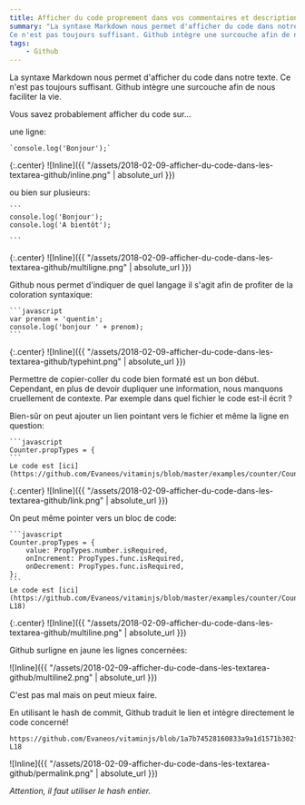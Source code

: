 ```yaml
---
title: Afficher du code proprement dans vos commentaires et descriptions sur Github
summary: "La syntaxe Markdown nous permet d'afficher du code dans notre texte.
Ce n'est pas toujours suffisant. Github intègre une surcouche afin de nous faciliter la vie."
tags:
    - Github
---
```


La syntaxe Markdown nous permet d'afficher du code dans notre texte.
Ce n'est pas toujours suffisant. Github intègre une surcouche afin de nous faciliter la vie.

Vous savez probablement afficher du code sur...

une ligne:

    `console.log('Bonjour');`

{:.center}
![Inline]({{ "/assets/2018-02-09-afficher-du-code-dans-les-textarea-github/inline.png" | absolute_url }})

ou bien sur plusieurs:

    ```
    console.log('Bonjour');
    console.log('A bientôt');

    ```

{:.center}
![Inline]({{ "/assets/2018-02-09-afficher-du-code-dans-les-textarea-github/multiligne.png" | absolute_url }})

Github nous permet d'indiquer de quel langage il s'agit afin de profiter de la coloration syntaxique:

    ```javascript
    var prenom = 'quentin';
    console.log('bonjour ' + prenom);
    ```

{:.center}
![Inline]({{ "/assets/2018-02-09-afficher-du-code-dans-les-textarea-github/typehint.png" | absolute_url }})

Permettre de copier-coller du code bien formaté est un bon début.
Cependant, en plus de devoir dupliquer une information, nous manquons cruellement de contexte.
Par exemple dans quel fichier le code est-il écrit ?

Bien-sûr on peut ajouter un lien pointant vers le fichier et même la ligne en question:

    ```javascript
    Counter.propTypes = {
    ```
    Le code est [ici](https://github.com/Evaneos/vitaminjs/blob/master/examples/counter/Counter/index.jsx#L14)

{:.center}
![Inline]({{ "/assets/2018-02-09-afficher-du-code-dans-les-textarea-github/link.png" | absolute_url }})

On peut même pointer vers un bloc de code:

    ```javascript
    Counter.propTypes = {
        value: PropTypes.number.isRequired,
        onIncrement: PropTypes.func.isRequired,
        onDecrement: PropTypes.func.isRequired,
    };
    ```
    Le code est [ici](https://github.com/Evaneos/vitaminjs/blob/master/examples/counter/Counter/index.jsx#L14-L18)


{:.center}
![Inline]({{ "/assets/2018-02-09-afficher-du-code-dans-les-textarea-github/multiline.png" | absolute_url }})

Github surligne en jaune les lignes concernées:

![Inline]({{ "/assets/2018-02-09-afficher-du-code-dans-les-textarea-github/multiline2.png" | absolute_url }})



C'est pas mal mais on peut mieux faire.

En utilisant le hash de commit, Github traduit le lien et intègre directement le code concerné!

    https://github.com/Evaneos/vitaminjs/blob/1a7b74528160833a9a1d1571b302f1c920f1951f/examples/counter/Counter/index.jsx#L14-L18

![Inline]({{ "/assets/2018-02-09-afficher-du-code-dans-les-textarea-github/permalink.png" | absolute_url }})

_Attention, il faut utiliser le hash entier._


